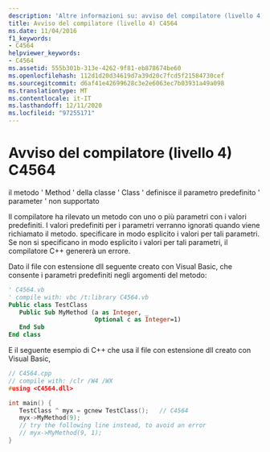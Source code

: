 ```yaml
---
description: 'Altre informazioni su: avviso del compilatore (livello 4) C4564'
title: Avviso del compilatore (livello 4) C4564
ms.date: 11/04/2016
f1_keywords:
- C4564
helpviewer_keywords:
- C4564
ms.assetid: 555b301b-313e-4262-9f81-eb878674be60
ms.openlocfilehash: 112d1d20d34619d7a39d20c7fcd5f21584730cef
ms.sourcegitcommit: d6af41e42699628c3e2e6063ec7b03931a49a098
ms.translationtype: MT
ms.contentlocale: it-IT
ms.lasthandoff: 12/11/2020
ms.locfileid: "97255171"
---
```

# <a name="compiler-warning-level-4-c4564"></a>Avviso del compilatore (livello 4) C4564

il metodo ' Method ' della classe ' Class ' definisce il parametro predefinito ' parameter ' non supportato

Il compilatore ha rilevato un metodo con uno o più parametri con i valori predefiniti. I valori predefiniti per i parametri verranno ignorati quando viene richiamato il metodo. specificare in modo esplicito i valori per tali parametri. Se non si specificano in modo esplicito i valori per tali parametri, il compilatore C++ genererà un errore.

Dato il file con estensione dll seguente creato con Visual Basic, che consente i parametri predefiniti negli argomenti del metodo:

```vb
' C4564.vb
' compile with: vbc /t:library C4564.vb
Public class TestClass
   Public Sub MyMethod (a as Integer, _
                        Optional c as Integer=1)
   End Sub
End class
```

E il seguente esempio di C++ che usa il file con estensione dll creato con Visual Basic,

```cpp
// C4564.cpp
// compile with: /clr /W4 /WX
#using <C4564.dll>

int main() {
   TestClass ^ myx = gcnew TestClass();   // C4564
   myx->MyMethod(9);
   // try the following line instead, to avoid an error
   // myx->MyMethod(9, 1);
}
```
